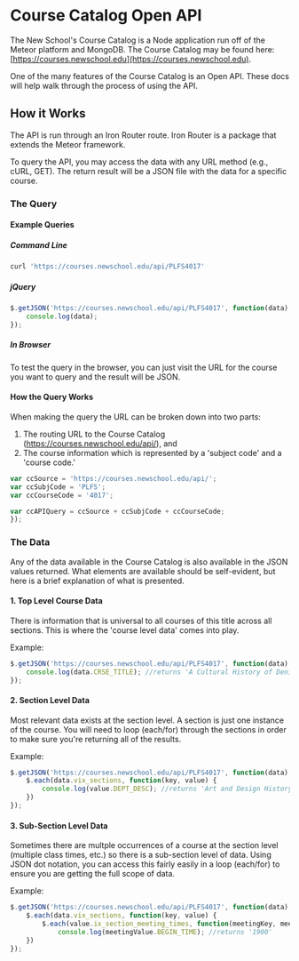 # Course Catalog Open API

The New School's Course Catalog is a Node application run off of the Meteor platform and MongoDB. The Course Catalog may be found here: [https://courses.newschool.edu](https://courses.newschool.edu).

One of the many features of the Course Catalog is an Open API. These docs will help walk through the process of using the API.

## How it Works

The API is run through an Iron Router route. Iron Router is a package that extends the Meteor framework. 

To query the API, you may access the data with any URL method (e.g., cURL, GET). The return result will be a JSON file with the data for a specific course.

### The Query

#### Example Queries

##### Command Line

```javascript
curl 'https://courses.newschool.edu/api/PLFS4017'
```

##### jQuery

```javascript
$.getJSON('https://courses.newschool.edu/api/PLFS4017', function(data) { 
	console.log(data);
});
```

##### In Browser
To test the query in the browser, you can just visit the URL for the course you want to query and the result will be JSON.

#### How the Query Works

When making the query the URL can be broken down into two parts:

1. The routing URL to the Course Catalog (https://courses.newschool.edu/api/), and
2. The course information which is represented by a 'subject code' and a 'course code.'

```javascript
var ccSource = 'https://courses.newschool.edu/api/';
var ccSubjCode = 'PLFS';
var ccCourseCode = '4017';

var ccAPIQuery = ccSource + ccSubjCode + ccCourseCode;
});
```

### The Data

Any of the data available in the Course Catalog is also available in the JSON values returned. What elements are available should be self-evident, but here is a brief explanation of what is presented.

#### 1. Top Level Course Data

There is information that is universal to all courses of this title across all sections. This is where the 'course level data' comes into play.

Example: 

```javascript
$.getJSON('https://courses.newschool.edu/api/PLFS4017', function(data) { 
	console.log(data.CRSE_TITLE); //returns 'A Cultural History of Denim'
});
```

#### 2. Section Level Data

Most relevant data exists at the section level. A section is just one instance of the course. You will need to loop (each/for) through the sections in order to make sure you're returning all of the results.

Example: 

```javascript
$.getJSON('https://courses.newschool.edu/api/PLFS4017', function(data) { 
	$.each(data.vix_sections, function(key, value) {
		console.log(value.DEPT_DESC); //returns 'Art and Design History'
	})
});
```

#### 3. Sub-Section Level Data

Sometimes there are multple occurrences of a course at the section level (multiple class times, etc.) so there is a sub-section level of data. Using JSON dot notation, you can access this fairly easily in a loop (each/for) to ensure you are getting the full scope of data. 

Example:

```javascript
$.getJSON('https://courses.newschool.edu/api/PLFS4017', function(data) { 
	$.each(data.vix_sections, function(key, value) {
		$.each(value.ix_section_meeting_times, function(meetingKey, meetingValue) {
			console.log(meetingValue.BEGIN_TIME); //returns '1900'
	})
});
```
